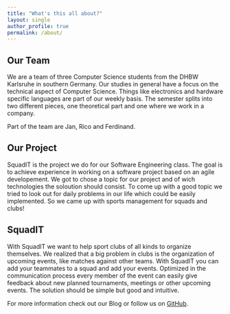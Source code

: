 ```yaml
---
title: "What's this all about?"
layout: single
author_profile: true
permalink: /about/
---
```


## Our Team
We are a team of three Computer Science students from the DHBW Karlsruhe in southern Germany. Our studies in general have a focus on the technical aspect of Computer Science. Things like electronics and hardware specific languages are part of our weekly basis. The semester splits into two different pieces, one theoretical part and one where we work in a company.

Part of the team are Jan, Rico and Ferdinand.

## Our Project
SquadIT is the project we do for our Software Engineering class. The goal is to achieve experience in working on a software project based on an agile developement. We got to chose a topic for our project and of wich technologies the soloution should consist.
To come up with a good topic we tried to look out for daily problems in our life which could be easily implemented.
So we came up with sports management for squads and clubs!

## SquadIT
With SquadIT we want to help sport clubs of all kinds to organize themselves. We realized that a big problem in clubs is the organization of upcoming events, like matches against other teams. With SquadIT you can add your teammates to a squad and add your events. Optimized in the communication process every member of the event can easily give feedback about new planned tournaments, meetings or other upcoming events. The solution should be simple but good and intuitive.

For more information check out our Blog or follow us on [GitHub](https://github.com/PalatinCoder/SquadIT.WebApp).
